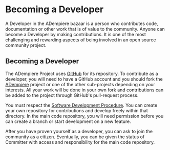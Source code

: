 # Becoming a Developer

A Developer in the ADempiere bazaar is a person who contributes code, documentation or other work that is of value to the community. Anyone can become a Developer by making contributions. It is one of the most challenging and rewarding aspects of being involved in an open source community project.

## Becoming a Developer

The ADempiere Project uses [GitHub](https://github.com/adempiere) for its repository. To contribute as a developer, you will need to have a GitHub account and you should fork the [ADempiere](https://github.com/adempiere/adempiere) project or one of the other sub-projects depending on your interests. All your work will be done in your own fork and contributions can be added to the project through GitHub's pull-request process.

You must respect the [Software Development Procedure](http://wiki.adempiere.net/Software_Development_Procedure). You can create your own repository for contributions and develop freely within that directory. In the main code repository, you will need permission before you can create a branch or start development on a new feature.

After you have proven yourself as a developer, you can ask to join the community as a citizen. Eventually, you can be given the status of Committer with access and responsibility for the main code repository.

